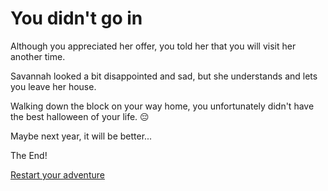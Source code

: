 # You didn't go in
Although you appreciated her offer, you told her that you will visit her another time.  

Savannah looked a bit disappointed and sad, but she understands and lets you leave her house.  

Walking down the block on your way home, you unfortunately didn't have the best halloween of your life. 😔   

Maybe next year, it will be better...

The End!  

[Restart your adventure](../README.md)